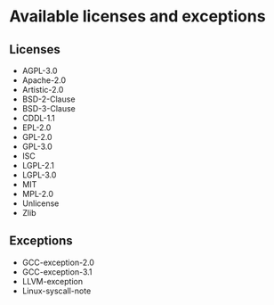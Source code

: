 # Available licenses and exceptions

[//]: # (This is an automatically generated file, do not edit it.)

## Licenses

* AGPL-3.0
* Apache-2.0
* Artistic-2.0
* BSD-2-Clause
* BSD-3-Clause
* CDDL-1.1
* EPL-2.0
* GPL-2.0
* GPL-3.0
* ISC
* LGPL-2.1
* LGPL-3.0
* MIT
* MPL-2.0
* Unlicense
* Zlib

## Exceptions

* GCC-exception-2.0
* GCC-exception-3.1
* LLVM-exception
* Linux-syscall-note
